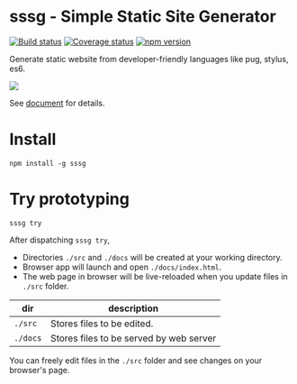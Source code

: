 # sssg - Simple Static Site Generator
[![Build status](https://travis-ci.org/Hinaser/sssg.svg)](https://travis-ci.org/Hinaser/sssg)
[![Coverage status](https://coveralls.io/repos/github/Hinaser/sssg/badge.svg)](https://coveralls.io/github/Hinaser/sssg)
[![npm version](https://badge.fury.io/js/sssg.svg)](https://badge.fury.io/js/sssg)

Generate static website from developer-friendly languages like pug, stylus, es6.

[![](https://raw.github.com/Hinaser/sssg/master/lib/templates/readme/src/image/sssg-build-image.png)](https://hinaser.github.io/sssg/)

See [document](https://hinaser.github.io/sssg) for details.

# Install
```
npm install -g sssg
```

# Try prototyping
```
sssg try
```

After dispatching `sssg try`,
- Directories `./src` and `./docs` will be created at your working directory.
- Browser app will launch and open `./docs/index.html`.
- The web page in browser will be live-reloaded when you update files in `./src` folder. 

|dir|description|
|---|-----------|
|`./src`|Stores files to be edited.  |
|`./docs`|Stores files to be served by web server|

You can freely edit files in the `./src` folder and see changes on your browser's page.
